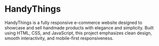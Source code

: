# HandyThings
HandyThings is a fully responsive e-commerce website designed to showcase and sell handmade products with elegance and simplicity. Built using HTML, CSS, and JavaScript, this project emphasizes clean design, smooth interactivity, and mobile-first responsiveness.
